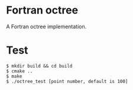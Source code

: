 # Fortran octree
A Fortran octree implementation.

# Test

```
$ mkdir build && cd build
$ cmake ..
$ make
$ ./octree_test [point number, default is 100]
```
